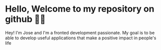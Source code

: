 # Hello, Welcome to my repository on github 👋🙇

Hey! I'm Jose and I'm a fronted development
passionate. My goal is to be able to develop
useful applications that make a positive impact
in people's life

<!---
Josem1801/Josem1801 is a ✨ special ✨ repository because its `README.md` (this file) appears on your GitHub profile.
You can click the Preview link to take a look at your changes.
--->
